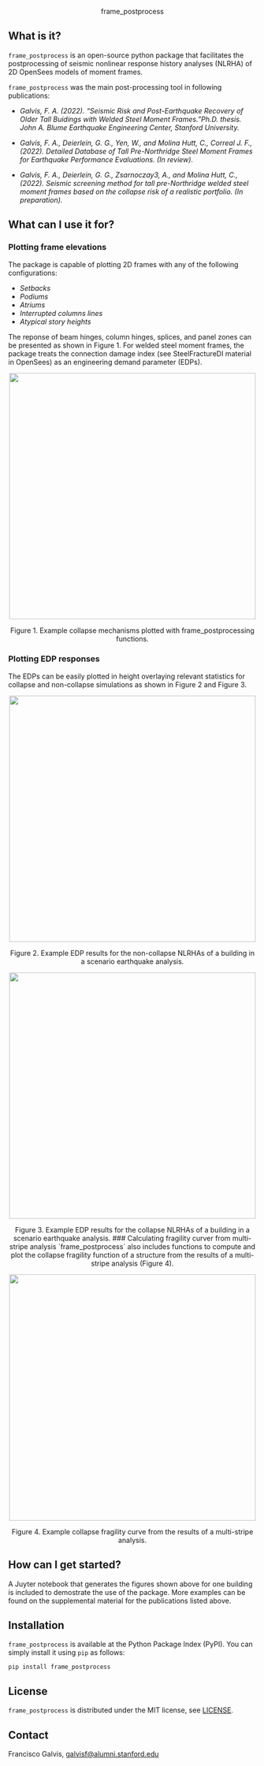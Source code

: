 <p align="center"> frame_postprocess
  
## What is it?
`frame_postprocess` is an open-source python package that facilitates the postprocessing of seismic nonlinear response history analyses (NLRHA) of 2D OpenSees models of moment frames.
    
`frame_postprocess` was the main post-processing tool in following publications:  
  
- *Galvis, F. A. (2022). “Seismic Risk and Post-Earthquake Recovery of Older Tall Buidings with Welded Steel Moment Frames.”Ph.D. thesis. John A. Blume Earthquake Engineering Center, Stanford University.*
  
- *Galvis, F. A., Deierlein, G. G., Yen, W., and Molina Hutt, C., Correal J. F., (2022). Detailed Database of Tall Pre-Northridge Steel Moment Frames for Earthquake Performance Evaluations. (In review).*
  
- *Galvis, F. A., Deierlein, G. G., Zsarnoczay3, A., and Molina Hutt, C., (2022). Seismic screening method for tall pre-Northridge welded steel moment frames based on the collapse risk of a realistic portfolio. (In preparation).*

## What can I use it for?
### Plotting frame elevations  
The package is capable of plotting 2D frames with any of the following configurations:

- *Setbacks*
- *Podiums*
- *Atriums*
- *Interrupted columns lines*
- *Atypical story heights*
  
The reponse of beam hinges, column hinges, splices, and panel zones can be presented as shown in Figure 1. For welded steel moment frames, the package treats the connection damage index (see SteelFractureDI material in OpenSees) as an engineering demand parameter (EDPs).
 
<p align="center"> <img src="https://user-images.githubusercontent.com/35354704/219894152-d1ba1126-5a30-4715-937b-3bb2f000602c.png" align="middle" height=500 /></p>
<p align="center"> Figure 1. Example collapse mechanisms plotted with frame_postprocessing functions. 

### Plotting EDP responses
The EDPs can be easily plotted in height overlaying relevant statistics for collapse and non-collapse simulations as shown in Figure 2 and Figure 3. 

<p align="center"> <img src="https://user-images.githubusercontent.com/35354704/219894246-3f321921-318e-4932-bed0-ac7ca52eb383.png" align="middle" height=500 /></p>
<p align="center"> Figure 2. Example EDP results for the non-collapse NLRHAs of a building in a scenario earthquake analysis. 

<p align="center"> <img src="https://user-images.githubusercontent.com/35354704/219894322-00057ab1-2438-42ad-bb4e-e41d3e5e2acd.png" align="middle" height=500 /></p>
<p align="center"> Figure 3. Example EDP results for the collapse NLRHAs of a building in a scenario earthquake analysis.    
### Calculating fragility curver from multi-stripe analysis 
`frame_postprocess` also includes functions to compute and plot the collapse fragility function of a structure from the results of a multi-stripe analysis (Figure 4).
 
<p align="center"> <img src="https://user-images.githubusercontent.com/35354704/202242564-2c0335b3-5606-4451-9961-990533ad0e56.png" align="middle" height=500 /></p>
<p align="center"> Figure 4. Example collapse fragility curve from the results of a multi-stripe analysis.   
  
## How can I get started?

A Juyter notebook that generates the figures shown above for one building is included to demostrate the use of the package.
More examples can be found on the supplemental material for the publications listed above.

## Installation  

`frame_postprocess` is available at the Python Package Index (PyPI). You can simply install it using `pip` as follows:

```
pip install frame_postprocess
```  
  
## License

`frame_postprocess` is distributed under the MIT license, see [LICENSE](https://opensource.org/licenses/MIT).

## Contact

Francisco Galvis, galvisf@alumni.stanford.edu 
